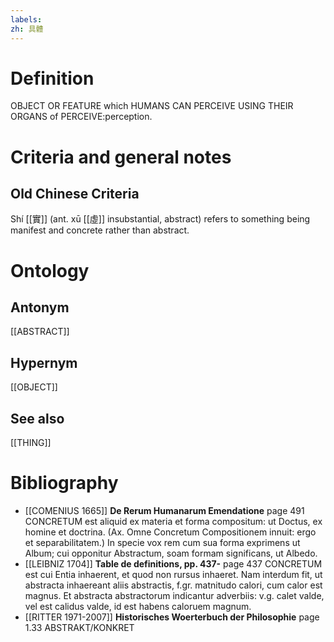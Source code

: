 ```yaml
---
labels: 
zh: 具體
---
```


# Definition
OBJECT OR FEATURE which HUMANS CAN PERCEIVE USING THEIR ORGANS of PERCEIVE:perception. 
# Criteria and general notes
## Old Chinese Criteria
Shí [[實]] (ant. xū [[虛]] insubstantial, abstract) refers to something being manifest and concrete rather than abstract.
# Ontology

## Antonym
[[ABSTRACT]]
## Hypernym
[[OBJECT]]
## See also
[[THING]]
# Bibliography
- [[COMENIUS 1665]]
**De Rerum Humanarum Emendatione** page 491
CONCRETUM est aliquid ex materia et forma compositum: ut Doctus, ex homine et doctrina. (Ax. Omne Concretum Compositionem innuit: ergo et separabilitatem.) In specie vox rem cum sua forma exprimens ut Album; cui opponitur Abstractum, soam formam significans, ut Albedo.
- [[LEIBNIZ 1704]]
**Table de definitions, pp. 437-** page 437
CONCRETUM est cui Entia inhaerent, et quod non rursus inhaeret. Nam interdum fit, ut abstracta inhaereant aliis abstractis, f.gr. matnitudo calori, cum calor est magnus.  Et abstracta abstractorum indicantur adverbiis: v.g. calet valde, vel est calidus valde, id est habens caloruem magnum.
- [[RITTER 1971-2007]]
**Historisches Woerterbuch der Philosophie** page 1.33
ABSTRAKT/KONKRET